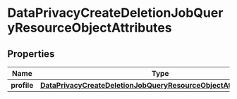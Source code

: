 # DataPrivacyCreateDeletionJobQueryResourceObjectAttributes

## Properties
Name | Type | Description | Notes
------------ | ------------- | ------------- | -------------
**profile** | [**DataPrivacyCreateDeletionJobQueryResourceObjectAttributesProfile**](DataPrivacyCreateDeletionJobQueryResourceObjectAttributesProfile.md) |  | 
